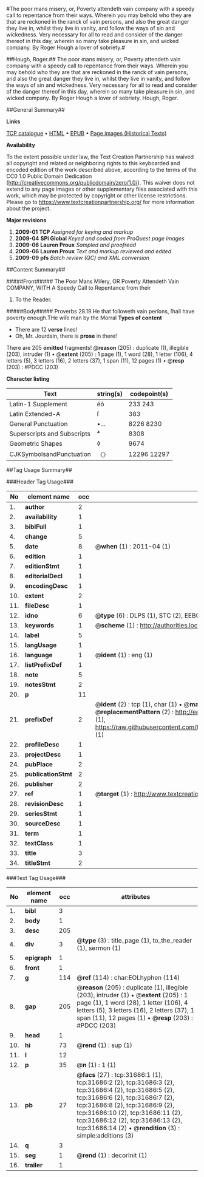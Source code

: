 #The poor mans misery, or, Poverty attendeth vain company with a speedy call to repentance from their ways. Wherein you may behold who they are that are reckoned in the ranck of vain persons, and also the great danger they live in, whilst they live in vanity, and follow the ways of sin and wickedness. Very necessary for all to read and consider of the danger thereof in this day, wherein so many take pleasure in sin, and wicked company. By Roger Hough a lover of sobriety.#

##Hough, Roger.##
The poor mans misery, or, Poverty attendeth vain company with a speedy call to repentance from their ways. Wherein you may behold who they are that are reckoned in the ranck of vain persons, and also the great danger they live in, whilst they live in vanity, and follow the ways of sin and wickedness. Very necessary for all to read and consider of the danger thereof in this day, wherein so many take pleasure in sin, and wicked company. By Roger Hough a lover of sobriety.
Hough, Roger.

##General Summary##

**Links**

[TCP catalogue](http://www.ota.ox.ac.uk/tcp/)  • 
[HTML](http://tei.it.ox.ac.uk/tcp/Texts-HTML/free/A44/A44591.html)  • 
[EPUB](http://tei.it.ox.ac.uk/tcp/Texts-EPUB/free/A44/A44591.epub) • 
[Page images (Historical Texts)](https://historicaltexts.jisc.ac.uk/eebo-99827269e)

**Availability**

To the extent possible under law, the Text Creation Partnership has waived all copyright and related or neighboring rights to this keyboarded and encoded edition of the work described above, according to the terms of the CC0 1.0 Public Domain Dedication (http://creativecommons.org/publicdomain/zero/1.0/). This waiver does not extend to any page images or other supplementary files associated with this work, which may be protected by copyright or other license restrictions. Please go to https://www.textcreationpartnership.org/ for more information about the project.

**Major revisions**

1. __2009-01__ __TCP__ *Assigned for keying and markup*
1. __2009-04__ __SPi Global__ *Keyed and coded from ProQuest page images*
1. __2009-06__ __Lauren Proux__ *Sampled and proofread*
1. __2009-06__ __Lauren Proux__ *Text and markup reviewed and edited*
1. __2009-09__ __pfs__ *Batch review (QC) and XML conversion*

##Content Summary##

#####Front#####
The Poor Mans Miſery, OR Poverty Attendeth Vain COMPANY, WITH A Speedy Call to Repentance from their
1. To the Reader.

#####Body#####
Proverbs 28.19.He that followeth vain perſons, ſhall have poverty enough.THe wiſe man by the Morral 
**Types of content**

  * There are 12 **verse** lines!
  * Oh, Mr. Jourdain, there is **prose** in there!

There are 205 **omitted** fragments! 
 @__reason__ (205) : duplicate (1), illegible (203), intruder (1)  •  @__extent__ (205) : 1 page (1), 1 word (28), 1 letter (106), 4 letters (5), 3 letters (16), 2 letters (37), 1 span (11), 12 pages (1)  •  @__resp__ (203) : #PDCC (203)

**Character listing**


|Text|string(s)|codepoint(s)|
|---|---|---|
|Latin-1 Supplement|éó|233 243|
|Latin Extended-A|ſ|383|
|General Punctuation|•…|8226 8230|
|Superscripts             and Subscripts|⁴|8308|
|Geometric Shapes|◊|9674|
|CJKSymbolsandPunctuation|〈〉|12296 12297|

##Tag Usage Summary##

###Header Tag Usage###

|No|element name|occ|attributes|
|---|---|---|---|
|1.|__author__|2||
|2.|__availability__|1||
|3.|__biblFull__|1||
|4.|__change__|5||
|5.|__date__|8| @__when__ (1) : 2011-04 (1)|
|6.|__edition__|1||
|7.|__editionStmt__|1||
|8.|__editorialDecl__|1||
|9.|__encodingDesc__|1||
|10.|__extent__|2||
|11.|__fileDesc__|1||
|12.|__idno__|6| @__type__ (6) : DLPS (1), STC (2), EEBO-CITATION (1), PROQUEST (1), VID (1)|
|13.|__keywords__|1| @__scheme__ (1) : http://authorities.loc.gov/ (1)|
|14.|__label__|5||
|15.|__langUsage__|1||
|16.|__language__|1| @__ident__ (1) : eng (1)|
|17.|__listPrefixDef__|1||
|18.|__note__|5||
|19.|__notesStmt__|2||
|20.|__p__|11||
|21.|__prefixDef__|2| @__ident__ (2) : tcp (1), char (1)  •  @__matchPattern__ (2) : ([0-9\-]+):([0-9IVX]+) (1), (.+) (1)  •  @__replacementPattern__ (2) : http://eebo.chadwyck.com/downloadtiff?vid=$1&page=$2 (1), https://raw.githubusercontent.com/textcreationpartnership/Texts/master/tcpchars.xml#$1 (1)|
|22.|__profileDesc__|1||
|23.|__projectDesc__|1||
|24.|__pubPlace__|2||
|25.|__publicationStmt__|2||
|26.|__publisher__|2||
|27.|__ref__|1| @__target__ (1) : http://www.textcreationpartnership.org/docs/. (1)|
|28.|__revisionDesc__|1||
|29.|__seriesStmt__|1||
|30.|__sourceDesc__|1||
|31.|__term__|1||
|32.|__textClass__|1||
|33.|__title__|3||
|34.|__titleStmt__|2||


###Text Tag Usage###

|No|element name|occ|attributes|
|---|---|---|---|
|1.|__bibl__|3||
|2.|__body__|1||
|3.|__desc__|205||
|4.|__div__|3| @__type__ (3) : title_page (1), to_the_reader (1), sermon (1)|
|5.|__epigraph__|1||
|6.|__front__|1||
|7.|__g__|114| @__ref__ (114) : char:EOLhyphen (114)|
|8.|__gap__|205| @__reason__ (205) : duplicate (1), illegible (203), intruder (1)  •  @__extent__ (205) : 1 page (1), 1 word (28), 1 letter (106), 4 letters (5), 3 letters (16), 2 letters (37), 1 span (11), 12 pages (1)  •  @__resp__ (203) : #PDCC (203)|
|9.|__head__|1||
|10.|__hi__|73| @__rend__ (1) : sup (1)|
|11.|__l__|12||
|12.|__p__|35| @__n__ (1) : 1 (1)|
|13.|__pb__|27| @__facs__ (27) : tcp:31686:1 (1), tcp:31686:2 (2), tcp:31686:3 (2), tcp:31686:4 (2), tcp:31686:5 (2), tcp:31686:6 (2), tcp:31686:7 (2), tcp:31686:8 (2), tcp:31686:9 (2), tcp:31686:10 (2), tcp:31686:11 (2), tcp:31686:12 (2), tcp:31686:13 (2), tcp:31686:14 (2)  •  @__rendition__ (3) : simple:additions (3)|
|14.|__q__|3||
|15.|__seg__|1| @__rend__ (1) : decorInit (1)|
|16.|__trailer__|1||
